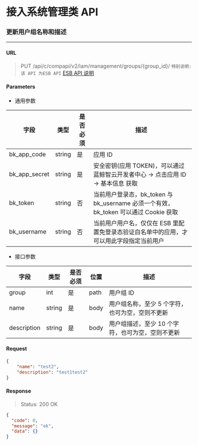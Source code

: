 # 接入系统管理类 API
### 更新用户组名称和描述

-------

#### URL

> PUT /api/c/compapi/v2/iam/management/groups/{group_id}/
> `特别说明:该 API 为ESB API` [ESB API 说明](../01-Overview/01-BackendAPIvsESBAPI.md)


#### Parameters

* 通用参数

| 字段 |  类型 |是否必须  | 描述  |
|--------|--------|--------|--------|
|bk_app_code|string|是|应用 ID|
|bk_app_secret|string|是|安全密钥(应用 TOKEN)，可以通过 蓝鲸智云开发者中心 -> 点击应用 ID -> 基本信息 获取|
|bk_token|string|否|当前用户登录态，bk_token 与 bk_username 必须一个有效，bk_token 可以通过 Cookie 获取|
|bk_username|string|否|当前用户用户名，仅仅在 ESB 里配置免登录态验证白名单中的应用，才可以用此字段指定当前用户|

* 接口参数

| 字段 |  类型 |是否必须  | 位置 |描述  |
|--------|--------|--------|--------|--------|
| group | int | 是 | path | 用户组 ID |
| name |  string  | 是   | body | 用户组名称，至少 5 个字符，也可为空，空则不更新 |
| description | string | 是 | body| 用户组描述，至少 10 个字符，也可为空，空则不更新 |

#### Request
```json
{
    "name": "test2",
    "description": "test1test2"
}
```

#### Response

> Status: 200 OK

```json
{
  "code": 0,
  "message": "ok",
  "data": {}
}
```
